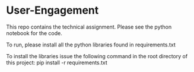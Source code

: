 # User-Engagement

This repo contains the technical assignment. Please see the python notebook for the code. 

To run, please install all the python libraries found in requirements.txt

To install the libraries issue the following command in the root directory of this project:
pip install -r requirements.txt

